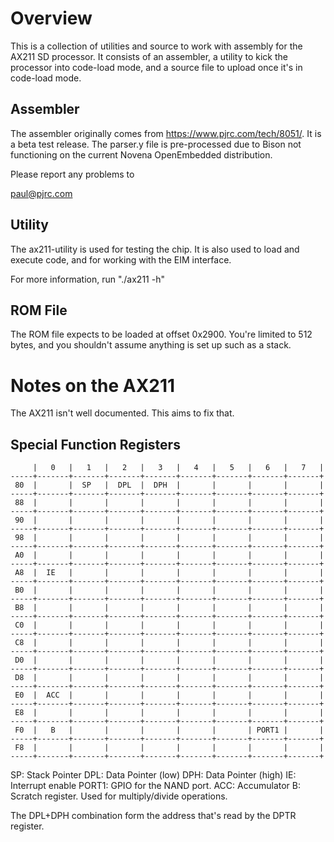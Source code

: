 Overview
========

This is a collection of utilities and source to work with assembly for the
AX211 SD processor.  It consists of an assembler, a utility to kick the
processor into code-load mode, and a source file to upload once it's in
code-load mode.

Assembler
---------
The assembler originally comes from https://www.pjrc.com/tech/8051/.  It is
a beta test release.  The parser.y file is pre-processed due to Bison not
functioning on the current Novena OpenEmbedded distribution.

Please report any problems to

paul@pjrc.com


Utility
-------

The ax211-utility is used for testing the chip.  It is also used to load and
execute code, and for working with the EIM interface.

For more information, run "./ax211 -h"


ROM File
--------

The ROM file expects to be loaded at offset 0x2900.  You're limited to 512
bytes, and you shouldn't assume anything is set up such as a stack.


Notes on the AX211
==================

The AX211 isn't well documented.  This aims to fix that.


Special Function Registers
--------------------------
    
         |   0   |   1   |   2   |   3   |   4   |   5   |   6   |   7   |
    -----+-------+-------+-------+-------+-------+-------+-------+-------+
     80  |       |  SP   |  DPL  |  DPH  |       |       |       |       |
    -----+-------+-------+-------+-------+-------+-------+-------+-------+
     88  |       |       |       |       |       |       |       |       |
    -----+-------+-------+-------+-------+-------+-------+-------+-------+
     90  |       |       |       |       |       |       |       |       |
    -----+-------+-------+-------+-------+-------+-------+-------+-------+
     98  |       |       |       |       |       |       |       |       |
    -----+-------+-------+-------+-------+-------+-------+-------+-------+
     A0  |       |       |       |       |       |       |       |       |
    -----+-------+-------+-------+-------+-------+-------+-------+-------+
     A8  |  IE   |       |       |       |       |       |       |       |
    -----+-------+-------+-------+-------+-------+-------+-------+-------+
     B0  |       |       |       |       |       |       |       |       |
    -----+-------+-------+-------+-------+-------+-------+-------+-------+
     B8  |       |       |       |       |       |       |       |       |
    -----+-------+-------+-------+-------+-------+-------+-------+-------+
     C0  |       |       |       |       |       |       |       |       |
    -----+-------+-------+-------+-------+-------+-------+-------+-------+
     C8  |       |       |       |       |       |       |       |       |
    -----+-------+-------+-------+-------+-------+-------+-------+-------+
     D0  |       |       |       |       |       |       |       |       |
    -----+-------+-------+-------+-------+-------+-------+-------+-------+
     D8  |       |       |       |       |       |       |       |       |
    -----+-------+-------+-------+-------+-------+-------+-------+-------+
     E0  |  ACC  |       |       |       |       |       |       |       |
    -----+-------+-------+-------+-------+-------+-------+-------+-------+
     E8  |       |       |       |       |       |       |       |       |
    -----+-------+-------+-------+-------+-------+-------+-------+-------+
     F0  |   B   |       |       |       |       |       | PORT1 |       |
    -----+-------+-------+-------+-------+-------+-------+-------+-------+
     F8  |       |       |       |       |       |       |       |       |
    -----+-------+-------+-------+-------+-------+-------+-------+-------+

SP:     Stack Pointer
DPL:    Data Pointer (low)
DPH:    Data Pointer (high)
IE:     Interrupt enable
PORT1:  GPIO for the NAND port.
ACC:    Accumulator
B:      Scratch register.  Used for multiply/divide operations.


The DPL+DPH combination form the address that's read by the DPTR register.

